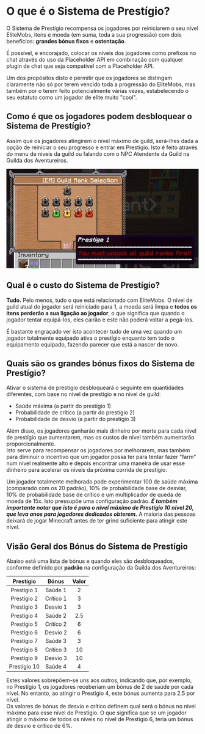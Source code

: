 # O que é o Sistema de Prestígio?

O Sistema de Prestígio recompensa os jogadores por reiniciarem o seu nível EliteMobs, itens e moeda (em suma, toda a sua
progressão) com dois benefícios: **grandes bónus fixos** e **ostentação**.

É possível, e encorajado, colocar os níveis dos jogadores como prefixos no chat através do uso da Placeholder API em combinação com qualquer plugin de chat que seja compatível com a Placeholder API.

Um dos propósitos disto é permitir que os jogadores se distingam claramente não só por terem vencido toda a progressão
do EliteMobs, mas também por o terem feito potencialmente várias vezes, estabelecendo o seu estatuto como um jogador de
elite muito "cool".

## Como é que os jogadores podem desbloquear o Sistema de Prestígio?

Assim que os jogadores atingirem o nível máximo de guild, será-lhes dada a opção de reiniciar o seu progresso e entrar
em Prestígio. Isto é feito através do menu de níveis da guild ou falando com o NPC Atendente da Guild na Guilda dos
Aventureiros.

<div align="center">

![prestige_guild_rank.jpg](../../../img/wiki/prestige_guild_rank.jpg)

</div>

## Qual é o custo do Sistema de Prestígio?

**Tudo.** Pelo menos, tudo o que está relacionado com EliteMobs. O nível de guild atual do jogador será reiniciado para
1, a moeda será limpa e **todos os itens perderão a sua ligação ao jogador**, o que significa que quando o jogador
tentar equipá-los, eles cairão e este não poderá voltar a pegá-los.

É bastante engraçado ver isto acontecer tudo de uma vez quando um jogador totalmente equipado ativa o prestígio enquanto tem todo o equipamento equipado, fazendo parecer que está a nascer de novo.

## Quais são os grandes bónus fixos do Sistema de Prestígio?

Ativar o sistema de prestígio desbloqueará o seguinte em quantidades diferentes, com base no nível de prestígio e no
nível de guild:

- Saúde máxima (a partir do prestígio 1)
- Probabilidade de crítico (a partir do prestígio 2)
- Probabilidade de desvio (a partir do prestígio 3)

Além disso, os jogadores ganharão mais dinheiro por morte para cada nível de prestígio que aumentarem, mas os custos de
nível também aumentarão proporcionalmente. <br>Isto serve para recompensar os jogadores por melhorarem, mas também para
diminuir o incentivo que um jogador possa ter para tentar fazer "farm" num nível realmente alto e depois encontrar uma
maneira de usar esse dinheiro para acelerar os níveis da próxima corrida de prestígio.

Um jogador totalmente melhorado pode experimentar 100 de saúde máxima (comparado com os 20 padrão), 10% de probabilidade
base de desviar, 10% de probabilidade base de crítico e um multiplicador de queda de moeda de 15x. Isto pressupõe uma
configuração padrão.
***É também importante notar que isto é para o nível máximo de Prestígio 10 nível 20, que leva anos para jogadores
dedicados obterem.*** A maioria das pessoas deixará de jogar Minecraft antes de ter grind suficiente para atingir este
nível.

## Visão Geral dos Bónus do Sistema de Prestígio

Abaixo está uma lista de bónus e quando eles são desbloqueados, conforme definido por **padrão** na configuração da
Guilda dos Aventureiros:

<div align="center">

|  Prestígio   |   Bónus   | Valor |
|:------------:|:---------:|:-----:|
| Prestígio 1  |  Saúde 1  |   2   |
| Prestígio 2  | Crítico 1 |   3   | Na verdade 3
| Prestígio 3  | Desvio 1  |   3   | Na verdade 4
| Prestígio 4  |  Saúde 2  |  2.5  |
| Prestígio 5  | Crítico 2 |   6   |
| Prestígio 6  | Desvio 2  |   6   |
| Prestígio 7  |  Saúde 3  |   3   |
| Prestígio 8  | Crítico 3 |  10   |
| Prestígio 9  | Desvio 3  |  10   |
| Prestígio 10 |  Saúde 4  |   4   |

</div>

Estes valores sobrepõem-se uns aos outros, indicando que, por exemplo, no Prestígio 1, os jogadores receberiam um bónus
de 2 de saúde por cada nível. No entanto, ao atingir o Prestígio 4, este bónus aumenta para 2.5 por nível.
<br>Os valores de bónus de desvio e crítico definem qual será o bónus no nível máximo para esse nível de Prestígio. O
que significa que se um jogador atingir o máximo de todos os níveis no nível de Prestígio 6, teria um bónus de desvio e
crítico de 6%.
